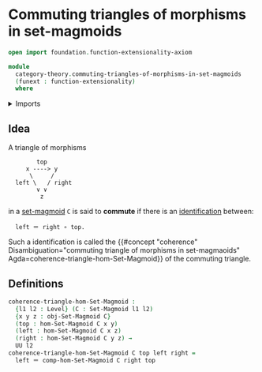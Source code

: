 # Commuting triangles of morphisms in set-magmoids

```agda
open import foundation.function-extensionality-axiom

module
  category-theory.commuting-triangles-of-morphisms-in-set-magmoids
  (funext : function-extensionality)
  where
```

<details><summary>Imports</summary>

```agda
open import category-theory.set-magmoids funext

open import foundation.identity-types funext
open import foundation.universe-levels
```

</details>

## Idea

A triangle of morphisms

```text
        top
     x ----> y
      \     /
  left \   / right
        ∨ ∨
         z
```

in a [set-magmoid](category-theory.set-magmoids.md) `C` is said to **commute**
if there is an [identification](foundation-core.identity-types.md) between:

```text
  left ＝ right ∘ top.
```

Such a identification is called the
{{#concept "coherence" Disambiguation="commuting triangle of morphisms in set-magmaoids" Agda=coherence-triangle-hom-Set-Magmoid}}
of the commuting triangle.

## Definitions

```agda
coherence-triangle-hom-Set-Magmoid :
  {l1 l2 : Level} (C : Set-Magmoid l1 l2)
  {x y z : obj-Set-Magmoid C}
  (top : hom-Set-Magmoid C x y)
  (left : hom-Set-Magmoid C x z)
  (right : hom-Set-Magmoid C y z) →
  UU l2
coherence-triangle-hom-Set-Magmoid C top left right =
  left ＝ comp-hom-Set-Magmoid C right top
```
